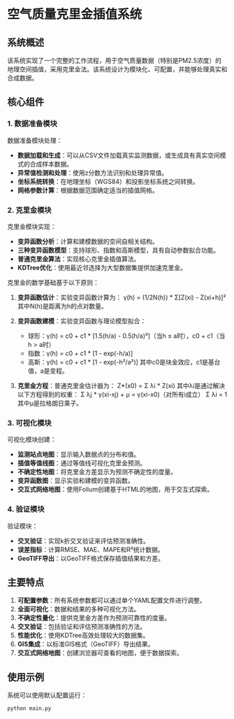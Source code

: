 # 空气质量克里金插值系统

## 系统概述

该系统实现了一个完整的工作流程，用于空气质量数据（特别是PM2.5浓度）的地理空间插值，采用克里金法。该系统设计为模块化、可配置，并能够处理真实和合成数据。

## 核心组件

### 1. 数据准备模块

数据准备模块处理：

- **数据加载和生成**：可以从CSV文件加载真实监测数据，或生成具有真实空间模式的合成样本数据。
- **异常值检测和处理**：使用z分数方法识别和处理异常值。
- **坐标系统转换**：在地理坐标（WGS84）和投影坐标系统之间转换。
- **网格参数计算**：根据数据范围确定适当的插值网格。

### 2. 克里金模块

克里金模块实现：

- **变异函数分析**：计算和建模数据的空间自相关结构。
- **三种变异函数模型**：支持球形、指数和高斯模型，具有自动参数拟合功能。
- **普通克里金算法**：实现核心克里金插值算法。
- **KDTree优化**：使用最近邻选择为大型数据集提供加速克里金。

克里金的数学基础基于以下原则：

1. **变异函数估计**：实验变异函数计算为：
   γ(h) = (1/2N(h)) * Σ[Z(xi) - Z(xi+h)]²
   其中N(h)是距离为h的点对数量。

2. **变异函数建模**：实验变异函数与理论模型拟合：
   - 球形：γ(h) = c0 + c1 * [1.5(h/a) - 0.5(h/a)³]（当h ≤ a时），c0 + c1（当h > a时）
   - 指数：γ(h) = c0 + c1 * [1 - exp(-h/a)]
   - 高斯：γ(h) = c0 + c1 * [1 - exp(-h²/a²)]
   其中c0是块金效应，c1是基台值，a是变程。

3. **克里金方程**：普通克里金估计器为：
   Z*(x0) = Σ λi * Z(xi)
   其中λi是通过解决以下方程得到的权重：
   Σ λj * γ(xi-xj) + μ = γ(xi-x0)（对所有i成立）
   Σ λi = 1
   其中μ是拉格朗日乘子。

### 3. 可视化模块

可视化模块创建：

- **监测站点地图**：显示输入数据点的分布和值。
- **插值等值线图**：通过等值线可视化克里金预测。
- **不确定性地图**：将克里金方差显示为预测不确定性的度量。
- **变异函数图**：显示实验和建模的变异函数。
- **交互式网络地图**：使用Folium创建基于HTML的地图，用于交互式探索。

### 4. 验证模块

验证模块：

- **交叉验证**：实现k折交叉验证来评估预测准确性。
- **误差指标**：计算RMSE、MAE、MAPE和R²统计数据。
- **GeoTIFF导出**：以GeoTIFF格式保存插值结果和方差。

## 主要特点

1. **可配置参数**：所有系统参数都可以通过单个YAML配置文件进行调整。
2. **全面可视化**：数据和结果的多种可视化方法。
3. **不确定性量化**：提供克里金方差作为预测可靠性的度量。
4. **交叉验证**：包括验证和评估预测准确性的方法。
5. **性能优化**：使用KDTree高效处理较大的数据集。
6. **GIS集成**：以标准GIS格式（GeoTIFF）导出结果。
7. **交互式网络地图**：创建浏览器可查看的地图，便于数据探索。

## 使用示例

系统可以使用默认配置运行：

```bash
python main.py

